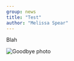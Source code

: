 ```yaml
---
group: news
title: "Test"
author: "Melissa Spear"
---
```

Blah

![Goodbye photo](static/img/IMG_6166.jpg)
